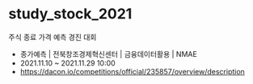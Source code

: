 # study_stock_2021
주식 종료 가격 예측 경진 대회  
* 종가예측 | 전북창조경제혁신센터 | 금융데이터활용 | NMAE   
* 2021.11.10 ~ 2021.11.29 10:00  
* https://dacon.io/competitions/official/235857/overview/description
